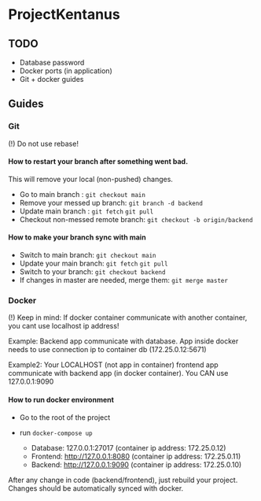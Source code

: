 # ProjectKentanus

## TODO

- Database password
- Docker ports (in application)
- Git + docker guides

## Guides

### Git

(!) Do not use rebase!

#### How to restart your branch after something went bad.

This will remove your local (non-pushed) changes.
- Go to main branch : `git checkout main`
- Remove your messed up branch: `git branch -d backend`
- Update main branch : `git fetch` `git pull`
- Checkout non-messed remote branch: `git checkout -b origin/backend`

#### How to make your branch sync with main

- Switch to main branch: `git checkout main`
- Update your main branch: `git fetch` `git pull`
- Switch to your branch: `git checkout backend`
- If changes in master are needed, merge them: `git merge master`

### Docker

(!) Keep in mind: If docker container communicate with another container, you cant use localhost ip address!

Example: Backend app communicate with database. App inside docker needs to use connection ip to container db (172.25.0.12:5671)

Example2: Your LOCALHOST (not app in container) frontend app communicate with backend app (in docker container). You CAN use 127.0.0.1:9090 

#### How to run docker environment

- Go to the root of the project
- run `docker-compose up`

  - Database: 127.0.0.1:27017 (container ip address: 172.25.0.12)
  - Frontend: http://127.0.0.1:8080 (container ip address: 172.25.0.11)
  - Backend: http://127.0.0.1:9090 (container ip address: 172.25.0.10)

After any change in code (backend/frontend), just rebuild your project. Changes should be automatically synced with docker.

